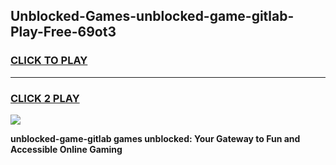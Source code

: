 
## Unblocked-Games-unblocked-game-gitlab-Play-Free-69ot3
<h3>
<a href="https://premium76.site?title=unblocked-game-gitlab&ref=20M">CLICK TO PLAY</a></h3>
<hr>

<h3>
<a href="https://premium76.site?title=unblocked-game-gitlab&ref=20M">CLICK 2 PLAY</a>
  
</h3>

<a href="https://premium76.site?title=unblocked-game-gitlab&ref=19M"><img src="https://clearcache.store/games.png"></a>


**unblocked-game-gitlab games unblocked: Your Gateway to Fun and Accessible Online Gaming**
